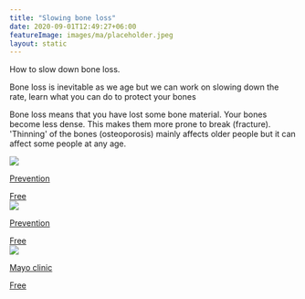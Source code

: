 ```yaml
---
title: "Slowing bone loss"
date: 2020-09-01T12:49:27+06:00
featureImage: images/ma/placeholder.jpeg
layout: static
---
```


How to slow down bone loss.

Bone loss is inevitable as we age but we can work on slowing down the rate, learn what you can do to protect your bones

Bone loss means that you have lost some bone material. Your bones become less dense. This makes them more prone to break (fracture). 'Thinning' of the bones (osteoporosis) mainly affects older people but it can affect some people at any age.

<a class="ma-link" href="https://www.prevention.com/health/a20492419/know-your-bones-and-how-to-take-care-of-them-at-40/"><div class="ma-card"><div class="ma-icon"><img src ="/images/icon-check.png"/></div><div class="ma-name"><p>Prevention</p></div><div class="ma-paid-text"><span>Free</span></div></div></a><a class="ma-link" href="https://www.prevention.com/health/a20428985/19-ways-to-preserve-bone-strength-and-treat-osteoporosis/"><div class="ma-card"><div class="ma-icon"><img src ="/images/icon-check.png"/></div><div class="ma-name"><p>Prevention</p></div><div class="ma-paid-text"><span>Free</span></div></div></a><a class="ma-link" href="https://www.mayoclinic.org/healthy-lifestyle/adult-health/in-depth/bone-health/art-20045060"><div class="ma-card"><div class="ma-icon"><img src ="/images/icon-check.png"/></div><div class="ma-name"><p>Mayo clinic</p></div><div class="ma-paid-text"><span>Free</span></div></div></a>  

<br/><br/>






